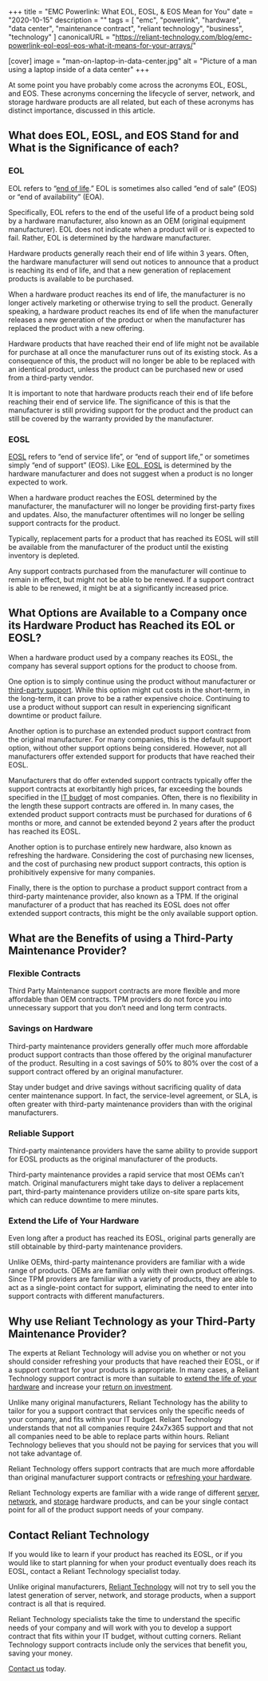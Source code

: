 +++
title = "EMC Powerlink: What EOL, EOSL, & EOS Mean for You"
date = "2020-10-15"
description = ""
tags = [
  "emc",
  "powerlink",
  "hardware",
  "data center",
  "maintenance contract",
  "reliant technology",
  "business",
  "technology"
]
canonicalURL = "https://reliant-technology.com/blog/emc-powerlink-eol-eosl-eos-what-it-means-for-your-arrays/"

[cover]
image = "man-on-laptop-in-data-center.jpg"
alt = "Picture of a man using a laptop inside of a data center"
+++

At some point you have probably come across the acronyms EOL, EOSL, and EOS.
These acronyms concerning the lifecycle of server, network, and storage
hardware products are all related, but each of these acronyms has distinct
importance, discussed in this article.

## What does EOL, EOSL, and EOS Stand for and What is the Significance of each?

### EOL

EOL refers to “[end of
life](https://reliant-technology.com/end-of-life-information/).” EOL is
sometimes also called “end of sale” (EOS) or “end of availability” (EOA).

Specifically, EOL refers to the end of the useful life of a product being sold
by a hardware manufacturer, also known as an OEM (original equipment
manufacturer). EOL does not indicate when a product will or is expected to
fail. Rather, EOL is determined by the hardware manufacturer.

Hardware products generally reach their end of life within 3 years. Often, the
hardware manufacturer will send out notices to announce that a product is
reaching its end of life, and that a new generation of replacement products is
available to be purchased.

When a hardware product reaches its end of life, the manufacturer is no longer
actively marketing or otherwise trying to sell the product. Generally
speaking, a hardware product reaches its end of life when the manufacturer
releases a new generation of the product or when the manufacturer has replaced
the product with a new offering.

Hardware products that have reached their end of life might not be available
for purchase at all once the manufacturer runs out of its existing stock. As a
consequence of this, the product will no longer be able to be replaced with an
identical product, unless the product can be purchased new or used from a
third-party vendor.

It is important to note that hardware products reach their end of life before
reaching their end of service life. The significance of this is that the
manufacturer is still providing support for the product and the product can
still be covered by the warranty provided by the manufacturer.

### EOSL

[EOSL](https://reliant-technology.com/blog/whats-the-difference-eol-eosl-eos-eoa/)
refers to “end of service life”, or “end of support life,” or sometimes simply
“end of support” (EOS). Like [EOL,
EOSL](https://reliant-technology.com/blog/eol-eosl-difference/) is determined
by the hardware manufacturer and does not suggest when a product is no longer
expected to work.

When a hardware product reaches the EOSL determined by the manufacturer, the
manufacturer will no longer be providing first-party fixes and updates. Also,
the manufacturer oftentimes will no longer be selling support contracts for
the product.

Typically, replacement parts for a product that has reached its EOSL will
still be available from the manufacturer of the product until the existing
inventory is depleted.

Any support contracts purchased from the manufacturer will continue to remain
in effect, but might not be able to be renewed. If a support contract is able
to be renewed, it might be at a significantly increased price.

## What Options are Available to a Company once its Hardware Product has Reached its EOL or EOSL?

When a hardware product used by a company reaches its EOSL, the company has
several support options for the product to choose from.

One option is to simply continue using the product without manufacturer or
[third-party
support](https://reliant-technology.com/blog/what-is-third-party-maintenance/).
While this option might cut costs in the short-term, in the long-term, it can
prove to be a rather expensive choice. Continuing to use a product without
support can result in experiencing significant downtime or product failure.

Another option is to purchase an extended product support contract from the
original manufacturer. For many companies, this is the default support option,
without other support options being considered. However, not all manufacturers
offer extended support for products that have reached their EOSL.

Manufacturers that do offer extended support contracts typically offer the
support contracts at exorbitantly high prices, far exceeding the bounds
specified in the [IT
budget](https://reliant-technology.com/blog/it-budget-checklist/) of most
companies. Often, there is no flexibility in the length these support
contracts are offered in. In many cases, the extended product support
contracts must be purchased for durations of 6 months or more, and cannot be
extended beyond 2 years after the product has reached its EOSL.

Another option is to purchase entirely new hardware, also known as refreshing
the hardware. Considering the cost of purchasing new licenses, and the cost of
purchasing new product support contracts, this option is prohibitively
expensive for many companies.

Finally, there is the option to purchase a product support contract from a
third-party maintenance provider, also known as a TPM. If the original
manufacturer of a product that has reached its EOSL does not offer extended
support contracts, this might be the only available support option.

## What are the Benefits of using a Third-Party Maintenance Provider?

### Flexible Contracts

Third Party Maintenance support contracts are more flexible and more
affordable than OEM contracts. TPM providers do not force you into unnecessary
support that you don’t need and long term contracts.

### Savings on Hardware

Third-party maintenance providers generally offer much more affordable product
support contracts than those offered by the original manufacturer of the
product. Resulting in a cost savings of 50% to 80% over the cost of a support
contract offered by an original manufacturer.

Stay under budget and drive savings without sacrificing quality of data center
maintenance support. In fact, the service-level agreement, or SLA, is often
greater with third-party maintenance providers than with the original
manufacturers.

### Reliable Support

Third-party maintenance providers have the same ability to provide support for
EOSL products as the original manufacturer of the products.

Third-party maintenance provides a rapid service that most OEMs can’t match.
Original manufacturers might take days to deliver a replacement part,
third-party maintenance providers utilize on-site spare parts kits, which can
reduce downtime to mere minutes.

### Extend the Life of Your Hardware
Even long after a product has reached its EOSL, original parts generally are
still obtainable by third-party maintenance providers.

Unlike OEMs, third-party maintenance providers are familiar with a wide range
of products. OEMs are familiar only with their own product offerings. Since
TPM providers are familiar with a variety of products, they are able to act as
a single-point contact for support, eliminating the need to enter into support
contracts with different manufacturers.

## Why use Reliant Technology as your Third-Party Maintenance Provider?

The experts at Reliant Technology will advise you on whether or not you should
consider refreshing your products that have reached their EOSL, or if a
support contract for your products is appropriate. In many cases, a Reliant
Technology support contract is more than suitable to [extend the life of your
hardware](https://reliant-technology.com/blog/extend-the-life-of-your-network/)
and increase your [return on
investment](https://reliant-technology.com/blog/determining-roi-storage-project/).

Unlike many original manufacturers, Reliant Technology has the ability to
tailor for you a support contract that services only the specific needs of
your company, and fits within your IT budget. Reliant Technology understands
that not all companies require 24x7x365 support and that not all companies
need to be able to replace parts within hours. Reliant Technology believes
that you should not be paying for services that you will not take advantage
of.

Reliant Technology offers support contracts that are much more affordable than
original manufacturer support contracts or [refreshing your
hardware](https://reliant-technology.com/blog/refresh-your-network/).

Reliant Technology experts are familiar with a wide range of different
[server](https://reliant-technology.com/server-maintenance/),
[network](https://reliant-technology.com/network-maintenance/), and
[storage](https://reliant-technology.com/storage-maintenance/) hardware
products, and can be your single contact point for all of the product support
needs of your company.

## Contact Reliant Technology

If you would like to learn if your product has reached its EOSL, or if you
would like to start planning for when your product eventually does reach its
EOSL, contact a Reliant Technology specialist today.

Unlike original manufacturers, [Reliant
Technology](https://reliant-technology.com/home/) will not try to sell you the
latest generation of server, network, and storage products, when a support
contract is all that is required.

Reliant Technology specialists take the time to understand the specific needs
of your company and will work with you to develop a support contract that fits
within your IT budget, without cutting corners. Reliant Technology support
contracts include only the services that benefit you, saving your money.

[Contact us](https://reliant-technology.com/contact-us/) today.
